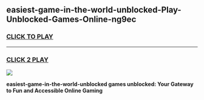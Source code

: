 
## easiest-game-in-the-world-unblocked-Play-Unblocked-Games-Online-ng9ec
<h3>
<a href="https://premium76.site?title=easiest-game-in-the-world-unblocked&ref=25A">CLICK TO PLAY</a></h3>
<hr>

<h3>
<a href="https://premium76.site?title=easiest-game-in-the-world-unblocked&ref=25A">CLICK 2 PLAY</a>
  
</h3>

<a href="https://premium76.site?title=easiest-game-in-the-world-unblocked&ref=25A"><img src="https://clearcache.store/games.png"></a>


**easiest-game-in-the-world-unblocked games unblocked: Your Gateway to Fun and Accessible Online Gaming**
